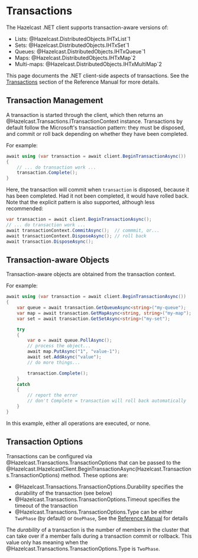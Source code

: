 # Transactions

The Hazelcast .NET client supports transaction-aware versions of:

* Lists: @Hazelcast.DistributedObjects.IHTxList`1
* Sets: @Hazelcast.DistributedObjects.IHTxSet`1
* Queues: @Hazelcast.DistributedObjects.IHTxQueue`1
* Maps: @Hazelcast.DistributedObjects.IHTxMap`2
* Multi-maps: @Hazelcast.DistributedObjects.IHTxMultiMap`2

This page documents the .NET client-side aspects of transactions. See the [Transactions](https://docs.hazelcast.com/hazelcast/latest/transactions/creating-a-transaction-interface.html) section of the Reference Manual for more details.

## Transaction Management

A transaction is started through the client, which then returns an @Hazelcast.Transactions.ITransactionContext instance. Transactions by default follow the Microsoft's transaction pattern: they must be disposed, and commit or roll back depending on whether they have been completed.

For example:

```csharp
await using (var transaction = await client.BeginTransactionAsync())
{
    // ... do transaction work ...
    transaction.Complete();
}
```

Here, the transaction will commit when `transaction` is disposed, because it has been completed. Had it not been completed, it would have rolled back. Note that the explicit pattern is also supported, although less recommended:

```csharp
var transaction = await client.BeginTransactionAsync();
// ... do transaction work ...
await transactionContext.CommitAsync();  // commmit, or...
await transactionContext.DisposeAsync(); // roll back
await transaction.DisposeAsync();
```

## Transaction-aware Objects

Transaction-aware objects are obtained from the transaction context.

For example:

```csharp
await using (var transaction = await client.BeginTransactionAsync())
{
    var queue = await transaction.GetQueueAsync<string>("my-queue");
    var map = await transaction.GetMapAsync<string, string>("my-map");
    var set = await transaction.GetSetAsync<string>("my-set");

    try
    {
        var o = await queue.PollAsync();
        // process the object...
        await map.PutAsync("1", "value-1");
        await set.AddAsync("value");
        // do more things...

        transaction.Complete();
    }
    catch
    {
        // report the error
        // don't Complete = transaction will roll back automatically
    }
}
```

In this example, either all operations are executed, or none.

## Transaction Options

Transactions can be configured via @Hazelcast.Transactions.TransactionOptions that can be passed to the @Hazelcast.IHazelcastClient.BeginTransactionAsync(Hazelcast.Transactions.TransactionOptions) method. These options are:

* @Hazelcast.Transactions.TransactionOptions.Durability specifies the durability of the transaction (see below)
* @Hazelcast.Transactions.TransactionOptions.Timeout specifies the timeout of the transaction
* @Hazelcast.Transactions.TransactionOptions.Type can be either `TwoPhase` (by default) or `OnePhase`, See the [Reference Manual](https://docs.hazelcast.com/hazelcast/latest/transactions/creating-a-transaction-interface.html) for details

The *durability* of a transaction is the number of members in the cluster that can take over if a member fails during a transaction commit or rollback. This value only has meaning when the @Hazelcast.Transactions.TransactionOptions.Type is `TwoPhase`.
